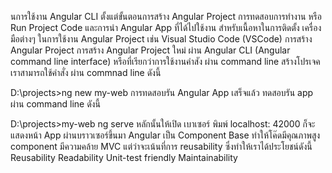 นการใช้งาน Angular CLI ตั้งแต่ขั้นตอนการสร้าง Angular Project
การทดสอบการทำงาน หรือ Run Project Code และการนำ Angular App ที่ได้ไปใช้งาน
สำหรับเนื้อหาในการติดตั้ง เครื่องมือต่างๆ ในการใช้งาน Angular Project เช่น Visual Studio Code (VSCode)
การสร้าง Angular Project
    การสร้าง Angular Project ใหม่ ผ่าน Angular CLI (Angular command line interface) หรือที่เรียกว่าการใช้งานคำสัง
ผ่าน command line 
สร้างโปรเจค เราสามารถใช้คำสั่ง
ผ่าน commnad line ดังนี้
 
D:\projects>ng new my-web
การทดสอบรัน Angular App
    เสร็จแล้ว ทดสอบรัน app ผ่าน command line ดังนี้
 
D:\projects\>my-web ng serve
หลักนั้นให้เปิด เบาเซอร์
พิมพ์ localhost: 42000
ก็จะแสดงหน้า App ผ่านบราวเซอร์ขึ้นมา
Angular เป็น Component Base ทำให้โค๊ดมีคุณภาพสูง component มีความคล้าย MVC แต่ว่าจะเน้นที่การ reusability ซึ่งทำให้เราได้ประโยชน์ดังนี้
Reusability
Readability
Unit-test friendly
Maintainability
